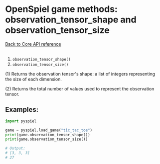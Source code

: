 # OpenSpiel game methods: observation_tensor_shape and observation_tensor_size

[Back to Core API reference](../api_reference.md) \
<br>

1.  `observation_tensor_shape()`
2.  `observation_tensor_size()`

(1) Returns the observation tensor's shape: a list of integers representing the
size of each dimension.

(2) Returns the total number of values used to represent the observation tensor.

## Examples:

```python
import pyspiel

game = pyspiel.load_game("tic_tac_toe")
print(game.observation_tensor_shape())
print(game.observation_tensor_size())

# Output:
# [3, 3, 3]
# 27
```

